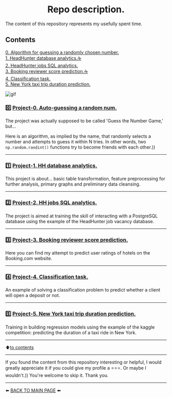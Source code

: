 <h1><center>Repo description.<center></h1>

The content of this repository represents my usefully spent time.

## Contents  
[0. Algorithm for guessing a randomly chosen number.](#0️⃣-project-0-auto-guessing-a-random-num)  
[1. HeadHunter database analytics.☕](#1️⃣-project-1-hh-database-analytics)  
[2. HeadHunter jobs SQL analytics.](#2️⃣-project-2-hh-jobs-sql-analytics)  
[3. Booking reviewer score prediction.☕](#3️⃣-project-3-booking-reviewer-score-prediction)  
[4. Classification task.](#4️⃣-project-4-classification-task)  
[5. New York taxi trip duration prediction.](#5️⃣-project-5-new-york-taxi-trip-duration-prediction)  

![gif](https://media.tenor.com/Zuq032763-cAAAAC/loading.gif)

### 0️⃣ [Project-0. Auto-guessing a random num.](https://github.com/Akialema/PROJECTS.EDU/tree/main/0.Project-0%3AGame_Guess_number_auto)

The project was actually supposed to be called 'Guess the Number Game,' but...

Here is an algorithm, as implied by the name, that randomly selects a number and attempts to guess it within N tries. In other words, two `np.random.randint()` functions try to become friends with each other.))

---

### 1️⃣ [Project-1. HH database analytics.](https://github.com/Akialema/PROJECTS.EDU/tree/main/1.Project-1%3AHeadHunter_database_analytics)

This project is about... basic table transformation, feature preprocessing for further analysis, primary graphs and preliminary data cleansing.

---

### 2️⃣ [Project-2. HH jobs SQL analytics.](https://github.com/Akialema/PROJECTS.EDU/tree/main/2.Project-2%3AHH_sql_jobs_analytics)

The project is aimed at training the skill of interacting with a PostgreSQL database using the example of the HeadHunter job vacancy database.

---

### 3️⃣ [Project-3. Booking reviewer score prediction.](https://github.com/Akialema/PROJECTS.EDU/tree/main/3.Project-3%3ABooking_reviewer_score_prediction)

Here you can find my attempt to predict user ratings of hotels on the Booking.com website.

---

### 4️⃣ [Project-4. Classification task.](https://github.com/Akialema/PROJECTS.EDU/tree/main/4.Project-4%3AClassification_task_bank)

An example of solving a classification problem to predict whether a client will open a deposit or not. 

---

### 5️⃣ [Project-5. New York taxi trip duration prediction.](https://github.com/Akialema/PROJECTS.EDU/tree/main/5.Project-5%3ATaxi_trip_duration)

Training in building regression models using the example of the kaggle competition: predicting the duration of a taxi ride in New York.

---

:arrow_up:[to contents](#contents)

---

If you found the content from this repository interesting or helpful, I would greatly appreciate it if you could give my profile a ⭐️⭐️⭐️. Or maybe I wouldn't.)) You're welcome to skip it. Thank you.

---

⬅️ [BACK TO MAIN PAGE](https://github.com/Akialema) ⬅️